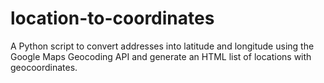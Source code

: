 # location-to-coordinates
A Python script to convert addresses into latitude and longitude using the Google Maps Geocoding API and generate an HTML list of locations with geocoordinates.
